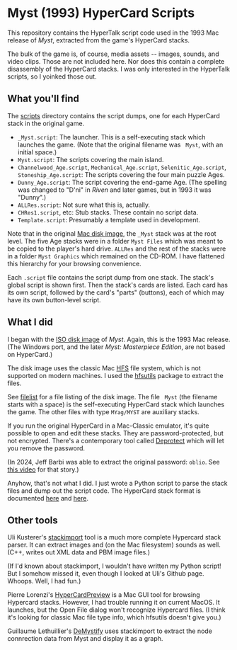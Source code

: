 # Myst (1993) HyperCard Scripts

This repository contains the HyperTalk script code used in the 1993 Mac release of _Myst_, extracted from the game's HyperCard stacks.

The bulk of the game is, of course, media assets -- images, sounds, and video clips. Those are not included here. Nor does this contain a complete disassembly of the HyperCard stacks. I was only interested in the HyperTalk scripts, so I yoinked those out.

## What you'll find

The [scripts](./scripts/) directory contains the script dumps, one for each HyperCard stack in the original game.

- `_Myst.script`: The launcher. This is a self-executing stack which launches the game. (Note that the original filename was ` Myst`, with an initial space.)
- `Myst.script`: The scripts covering the main island.
- `Channelwood_Age.script`, `Mechanical_Age.script`, `Selenitic_Age.script`, `Stoneship_Age.script`: The scripts covering the four main puzzle Ages.
- `Dunny_Age.script`: The script covering the end-game Age. (The spelling was changed to "D'ni" in _Riven_ and later games, but in 1993 it was "Dunny".)
- `ALLRes.script`: Not sure what this is, actually.
- `CHRes1.script`, etc: Stub stacks. These contain no script data.
- `Template.script`: Presumably a template used in development.

Note that in the original [Mac disk image][iso], the `_Myst` stack was at the root level. The five Age stacks were in a folder `Myst Files` which was meant to be copied to the player's hard drive. `ALLRes` and the rest of the stacks were in a folder `Myst Graphics` which remained on the CD-ROM. I have flattened this hierarchy for your browsing convenience.

Each `.script` file contains the script dump from one stack. The stack's global script is shown first. Then the stack's cards are listed. Each card has its own script, followed by the card's "parts" (buttons), each of which may have its own button-level script.

## What I did

I began with the [ISO disk image][iso] of _Myst_. Again, this is the 1993 Mac release. (The Windows port, and the later _Myst: Masterpiece Edition_, are not based on HyperCard.) 

[iso]: https://archive.org/details/Myst_The_Surrealistic_Adventure_That_Will_Become_Your_World_Broderbund_Cyan_1993

The disk image uses the classic Mac [HFS][] file system, which is not supported on modern machines. I used the [hfsutils][] package to extract the files.

[HFS]: https://en.wikipedia.org/wiki/Hierarchical_File_System_(Apple)
[hfsutils]: https://www.mars.org/home/rob/proj/hfs/

See [filelist](./filelist) for a file listing of the disk image. The file ` Myst` (the filename starts with a space) is the self-executing HyperCard stack which launches the game. The other files with type `MYag/MYST` are auxiliary stacks.

If you run the original HyperCard in a Mac-Classic emulator, it's quite possible to open and edit these stacks. They are password-protected, but not encrypted. There's a contemporary tool called [Deprotect][] which will let you remove the password.

(In 2024, Jeff Barbi was able to extract the original password: `oblio`. See [this video][barbivid] for that story.)

[Deprotect]: https://www.macintoshrepository.org/935-deprotect-a-hypercard-stack-
[barbivid]: https://www.youtube.com/watch?v=lacwEuMaQvQ

Anyhow, that's not what I did. I just wrote a Python script to parse the stack files and dump out the script code. The HyperCard stack format is documented [here][hcform1] and [here][hcform2].

[hcform1]: https://hypercard.org/hypercard_file_format_pierre/
[hcform2]: https://github.com/PierreLorenzi/HyperCardPreview/blob/master/StackFormat.md

## Other tools

Uli Kusterer's [stackimport][] tool is a much more complete Hypercard stack parser. It can extract images and (on the Mac filesystem) sounds as well. (C++, writes out XML data and PBM image files.)


(If I'd known about stackimport, I wouldn't have written my Python script! But I somehow missed it, even though I looked at Uli's Github page. Whoops. Well, I had fun.)

Pierre Lorenzi's [HyperCardPreview][] is a Mac GUI tool for browsing Hypercard stacks. However, I had trouble running it on current MacOS. It launches, but the Open File dialog won't recognize Hypercard files. (I think it's looking for classic Mac file type info, which hfsutils doesn't give you.)

[stackimport]: https://github.com/uliwitness/stackimport
[HyperCardPreview]: https://github.com/PierreLorenzi/HyperCardPreview/

Guillaume Lethuillier's [DeMystify][] uses stackimport to extract the node connrection data from Myst and display it as a graph.

[DeMystify]: https://github.com/glthr/DeMystify
